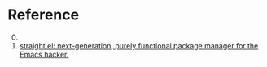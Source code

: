 # Reference

0. []()
0. [straight.el: next-generation, purely functional package manager for the Emacs hacker.](https://github.com/radian-software/straight.el)


